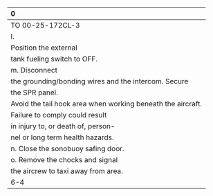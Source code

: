 | 0                                                           |
|:------------------------------------------------------------|
| TO 00-25-172CL-3                                            |
| l.                                                          |
| Position the external                                       |
| tank fueling switch to OFF.                                 |
| m. Disconnect                                               |
| the grounding/bonding wires and the intercom. Secure        |
| the SPR panel.                                              |
| Avoid the tail hook area when working beneath the aircraft. |
| Failure to comply could result                              |
| in injury to, or death of, person-                          |
| nel or long term health hazards.                            |
| n. Close the sonobuoy safing door.                          |
| o. Remove the chocks and signal                             |
| the aircrew to taxi away from area.                         |
| 6-4                                                         |